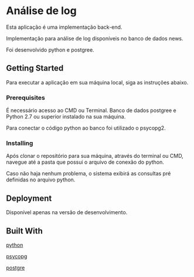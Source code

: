 # Análise de log

Esta aplicação é uma implementação back-end.

Implementação para análise de log disponíveis no banco de dados news.

Foi desenvolvido python e postgree.

## Getting Started

Para executar a aplicação em sua máquina local, siga as instruções abaixo.

### Prerequisites

É necessário acesso ao CMD ou Terminal. Banco de dados postgree e Python 2.7 ou superior
instalado na sua máquina.

Para conectar o código python ao banco foi utilizado o psycopg2.

### Installing

Após clonar o repositório para sua máquina, através do terminal ou CMD, navegue até a pasta que possui o arquivo de conexão do python.

Caso não haja nenhum problema, o sistema exibirá as consultas pré definidas no arquivo python.


## Deployment

Disponível apenas na versão de desenvolvimento.

## Built With


[python](https://www.python.org/)

[psycopg](http://initd.org/psycopg/)

[postgre](https://www.postgresql.org/)
